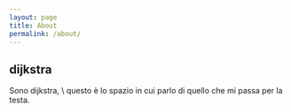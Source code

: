 ```yaml
---
layout: page
title: About
permalink: /about/
---
```


## **dijkstra**

Sono dijkstra, \\
questo è lo spazio in cui parlo di quello che mi passa per la testa.

